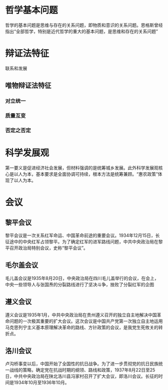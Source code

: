 # 哲学基本问题

哲学的基本问题是思维与存在的关系问题，即物质和意识的关系问题。恩格斯曾经指出“全部哲学，特别是近代哲学的重大的基本问题，是思维和存在的关系问题”

# 辩证法特征

联系和发展

## 唯物辩证法特征

### 对立统一

### 质量互变

### 否定之否定

# 科学发展观

第一要义是促进经济社会发展，但材料强调的是统筹城乡发展。此外科学发展观核心是以人为本，基本要求是全面协调可持续，根本方法是统筹兼顾。“惠农政策”体现了以人为本。

# 会议

## 黎平会议

黎平会议是一次关系红军命运、中国革命前途的重要会议。1934年12月15日，长征途中的中央红军占领黎平。为了确定红军的进军路线问题，中共中央政治局在黎平召开政治局特别会议，史称“黎平会议”。

## 毛尔盖会议

毛儿盖会议是1935年8月20日，中央政治局在四川毛儿盖举行的会议，在会上，中央一些领导人与张国焘的分裂路线进行了坚决斗争，挫败了分裂红军的企图

## 遵义会议

遵义会议是1935年1月，中共中央政治局在贵州遵义召开的独立自主地解决中国革命问题的一次极其重要的扩大会议。这次会议是中国共产党第一次独立自主地运用马克思列宁主义基本原理解决革命的路线、方针政策的会议，是我党生死攸关的转折点。

## 洛川会议

卢沟桥事变以后，中国开始了全国性的抗日战争。为了进一步贯彻党的抗日民族统一战线的策略，确定党在抗战时期的纲领、路线和政策，1937年8月22日至25日，中共中央政治局在陕北洛川县冯家村召开了扩大会议，即洛川会议。长征的时间是1934年10月至1936年10月。